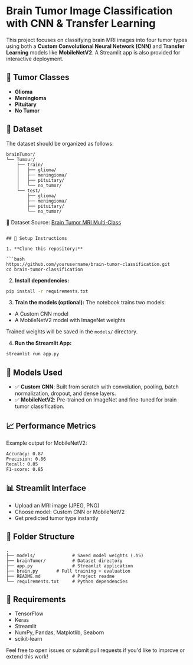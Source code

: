 # Brain Tumor Image Classification with CNN & Transfer Learning

This project focuses on classifying brain MRI images into four tumor types using both a **Custom Convolutional Neural Network (CNN)** and **Transfer Learning** models like **MobileNetV2**. A Streamlit app is also provided for interactive deployment.

## 🧠 Tumor Classes

* **Glioma**
* **Meningioma**
* **Pituitary**
* **No Tumor**

## 📁 Dataset

The dataset should be organized as follows:

```
brainTumor/
└── Tumour/
    ├── train/
    │   ├── glioma/
    │   ├── meningioma/
    │   ├── pituitary/
    │   └── no_tumor/
    └── test/
        ├── glioma/
        ├── meningioma/
        ├── pituitary/
        └── no_tumor/
```
📌 Dataset
Source: [Brain Tumor MRI Multi-Class](https://www.kaggle.com/datasets/masoudnickparvar/brain-tumor-mri-dataset) 

```

## 🔧 Setup Instructions

1. **Clone this repository:**

```bash
https://github.com/yourusername/brain-tumor-classification.git
cd brain-tumor-classification
```

2. **Install dependencies:**

```bash
pip install -r requirements.txt
```

3. **Train the models (optional):** The notebook trains two models:

* A Custom CNN model
* A MobileNetV2 model with ImageNet weights

Trained weights will be saved in the `models/` directory.

4. **Run the Streamlit App:**

```bash
streamlit run app.py
```

## 🧪 Models Used

* ✅ **Custom CNN**: Built from scratch with convolution, pooling, batch normalization, dropout, and dense layers.
* ✅ **MobileNetV2**: Pre-trained on ImageNet and fine-tuned for brain tumor classification.

## 📈 Performance Metrics

Example output for MobileNetV2:

```
Accuracy: 0.87
Precision: 0.86
Recall: 0.85
F1-score: 0.85
```

## 📊 Streamlit Interface

* Upload an MRI image (JPEG, PNG)
* Choose model: Custom CNN or MobileNetV2
* Get predicted tumor type instantly

## 📂 Folder Structure

```
.
├── models/              # Saved model weights (.h5)
├── brainTumor/          # Dataset directory
├── app.py               # Streamlit application
├── brain.py       # Full training + evaluation 
├── README.md            # Project readme
└── requirements.txt     # Python dependencies
```

## 📌 Requirements

* TensorFlow
* Keras
* Streamlit
* NumPy, Pandas, Matplotlib, Seaborn
* scikit-learn


Feel free to open issues or submit pull requests if you'd like to improve or extend this work!
